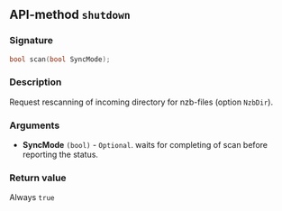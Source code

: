 ## API-method `shutdown`

### Signature
``` c++
bool scan(bool SyncMode);
```

### Description
Request rescanning of incoming directory for nzb-files (option `NzbDir`).

### Arguments
- **SyncMode** `(bool)` - `Optional`. waits for completing of scan
  before reporting the status.

### Return value
Always `true`
